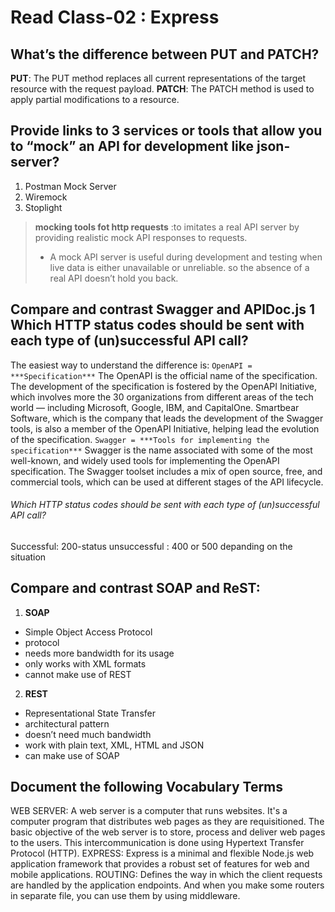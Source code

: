 # Read Class-02 : Express
## What’s the difference between PUT and PATCH?
**PUT**: The PUT method replaces all current representations of the target resource with the request payload.
**PATCH**: The PATCH method is used to apply partial modifications to a resource.
## Provide links to 3 services or tools that allow you to “mock” an API for development like json-server?

1. Postman Mock Server
2. Wiremock
3. Stoplight
 > **mocking tools fot http requests** :to imitates a real API server by providing realistic mock API responses to requests.
 > * A mock API server is useful during development and testing when live data is either unavailable or unreliable. so the absence of a real API doesn’t hold you back.

 ## Compare and contrast Swagger and APIDoc.js 1 Which HTTP status codes should be sent with each type of (un)successful API call?
 The easiest way to understand the difference is:
`OpenAPI = ***Specification***`
The OpenAPI is the official name of the specification. The development of the specification is fostered by the OpenAPI Initiative, which involves more the 30 organizations from different areas of the tech world — including Microsoft, Google, IBM, and CapitalOne. Smartbear Software, which is the company that leads the development of the Swagger tools, is also a member of the OpenAPI Initiative, helping lead the evolution of the specification.
`Swagger = ***Tools for implementing the specification***`
Swagger is the name associated with some of the most well-known, and widely used tools for implementing the OpenAPI specification. The Swagger toolset includes a mix of open source, free, and commercial tools, which can be used at different stages of the API lifecycle.
###### Which HTTP status codes should be sent with each type of (un)successful API call?
Successful: 200-status
unsuccessful : 400 or 500 depanding on the situation

## Compare and contrast SOAP and ReST:
1. **SOAP** 
* Simple Object Access Protocol
* protocol 
* needs more bandwidth for its usage
* only works with XML formats
* cannot make use of REST
2. **REST**
* Representational State Transfer
* architectural pattern
* doesn’t need much bandwidth 
* work with plain text, XML, HTML and JSON
* can make use of SOAP


## Document the following Vocabulary Terms
WEB SERVER: 
A web server is a computer that runs websites. It's a computer program that distributes web pages as they are requisitioned. The basic objective of the web server is to store, process and deliver web pages to the users. This intercommunication is done using Hypertext Transfer Protocol (HTTP).
EXPRESS:
Express is a minimal and flexible Node.js web application framework that provides a robust set of features for web and mobile applications.
ROUTING:
Defines the way in which the client requests are handled by the application endpoints. And when you make some routers in separate file, you can use them by using middleware.
